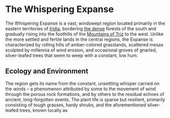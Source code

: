 # The Whispering Expanse

The Whispering Expanse is a vast, windswept region located primarily in the eastern territories of [Iridia](/geography/world/iridia.md), bordering [the dense](/generated/the-dense/the-dense.md) forests of the south and gradually rising into the foothills of the [Mountains of Triz](/geography/region/mountains-of-triz.md) to the west. Unlike the more settled and fertile lands in the central regions, the Expanse is characterized by rolling hills of amber-colored grasslands, scattered mesas sculpted by millennia of wind erosion, and occasional groves of gnarled, silver-leafed trees that seem to weep with a constant, low hum.

## Ecology and Environment

The region gets its name from the constant, unsettling whisper carried on the winds – a phenomenon attributed by some to the movement of wind through the porous rock formations, and by others to the residual echoes of ancient, long-forgotten events. The plant life is sparse but resilient, primarily consisting of tough grasses, hardy shrubs, and the aforementioned silver-leafed trees, known locally as 

